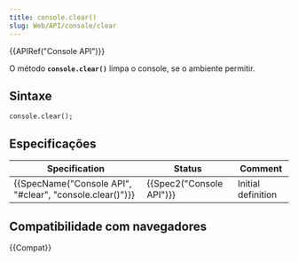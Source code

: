 ```yaml
---
title: console.clear()
slug: Web/API/console/clear
---
```


{{APIRef("Console API")}}

O método **`console.clear()`** limpa o console, se o ambiente permitir.

## Sintaxe

```
console.clear();
```

## Especificações

| Specification                                                                | Status                           | Comment            |
| ---------------------------------------------------------------------------- | -------------------------------- | ------------------ |
| {{SpecName("Console API", "#clear", "console.clear()")}} | {{Spec2("Console API")}} | Initial definition |

## Compatibilidade com navegadores

{{Compat}}
